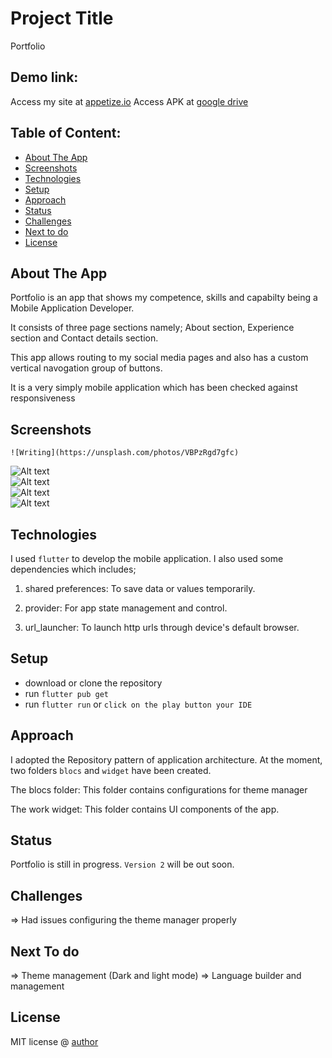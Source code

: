 # Project Title
Portfolio

## Demo link:
Access my site at [appetize.io](https://appetize.io/app/smgb2i3brftqmalegolcxzp4ay)
Access APK at [google drive](https://drive.google.com/drive/folders/1YZv0Qy5p93afDpx67zfNaSgQmD0qXXyB?usp=share_link)

## Table of Content:

- [About The App](#about-the-app)
- [Screenshots](#screenshots)
- [Technologies](#technologies)
- [Setup](#setup)
- [Approach](#approach)
- [Status](#status)
- [Challenges](#credits)
- [Next to do](#credits)
- [License](#license)

## About The App
Portfolio is an app that shows my competence, skills and capabilty being a Mobile Application Developer.

It consists of three page sections namely; About section, Experience section and Contact details section.

This app allows routing to my social media pages and also has a custom vertical navogation group of buttons.

It is a very simply mobile application which has been checked against responsiveness

## Screenshots

`![Writing](https://unsplash.com/photos/VBPzRgd7gfc)`

<img src="assets/images/s1.png" alt="Alt text" title="Optional title">

<br/>

<img src="assets/images/s2.png" alt="Alt text" title="Optional title">

<br/>

<img src="assets/images/s3.png" alt="Alt text" title="Optional title">

<br/>

<img src="assets/images/s4.png" alt="Alt text" title="Optional title">


## Technologies
I used `flutter` to develop the mobile application. I also used some dependencies which includes;

1. shared preferences: To save data or values temporarily.

2. provider: For app state management and control.

3. url_launcher: To launch http urls through device's default browser.

## Setup
- download or clone the repository
- run `flutter pub get`
- run `flutter run` or `click on the play button your IDE`

## Approach
I adopted the Repository pattern of application architecture. At the moment, two folders `blocs` and `widget` have been created.

The blocs folder: This folder contains configurations for theme manager

The work widget: This folder contains UI components of the app.

## Status
Portfolio is still in progress. `Version 2` will be out soon.

## Challenges
=> Had issues configuring the theme manager properly

## Next To do
=> Theme management (Dark and light mode)
=> Language builder and management

## License

MIT license @ [author](author.com)